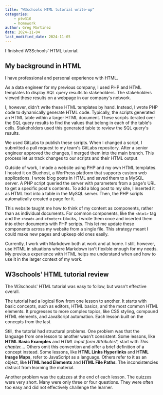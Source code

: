 ```yaml
---
title: "W3schools HTML tutorial write-up"
categories:
    - ptw310
    - homework
author: Greg Martinez
date: 2024-11-04
last_modified_date: 2024-11-05
---
```


I finished W3Schools' HTML tutorial.

## My background in HTML

I have professional and personal experience with HTML.

As a data engineer for my previous company, I used PHP and HTML templates to display SQL query results to stakeholders. The stakeholders viewed these results on a webpage in our company's network.

I, however, didn't write these HTML templates by hand. Instead, I wrote PHP code to dynamically generate HTML code. Typically, the scripts generated an HTML table within a larger HTML document. These scripts iterated over the SQL query results to find the values that belong in each of the table's cells. Stakeholders used this generated table to review the SQL query's results.

We used GitLabs to publish these scripts. When I changed a script, I submitted a pull request to my team's GitLabs repository. After a senior engineer approved the changes, I merged them into the main branch. This process let us track changes to our scripts and their HTML output.

Outside of work, I made a website using PHP and my own HTML templates. I hosted it on Bluehost, a WorPress platform that supports custom web applications. I wrote blog posts in HTML and saved them to a MySQL server. A PHP script queried the server with parameters from a page's URL to get a specific post's contents. To add a blog post to my site, I inserted it as HTML text into a table in the MySQL server. Then, the PHP scripts automatically created a page for it.

This website taught me how to think of my content as components, rather than as individual documents. For common components, like the `<html>` tag and the `<head>` and `<footer>` blocks, I wrote them once and inserted them into other documents with PHP scripts. This let me update these components across my website from a single file. This strategy meant I could make new pages and upkeep old ones easily.

Currently, I work with Markdown both at work and at home. I still, however, use HTML in situations where Markdown isn't flexible enough for my needs. My previous experience with HTML helps me understand when and how to use it in the larger context of my work.

## W3schools' HTML tutorial review

The W3schools' HTML tutorial was easy to follow, but wasn't effective overall.

The tutorial had a logical flow from one lesson to another. It starts with basic concepts, such as editors, HTML basics, and the most common HTML elements. It progresses to more complex topics, like CSS styling, compound HTML elements, and JavaScript automation. Each lesson built on the concepts from the last.

Still, the tutorial had structural problems. One problem was that the language from one lesson to another wasn't consistent. Some lessons, like **HTML Basic Examples** and **HTML Input form* Attributes**, start with *This chapter...*. Others omit this convention and offer a brief definition of a concept instead. Some lessons, like **HTML Links Hyperlinks** and **HTML Image Maps**, refer to JavaScript as a language. Others refer to it as an object, like **HTML head Elements** and **HTML File Paths**. The inconsistencies distract from learning the material.

Another problem was the quizzes at the end of each lesson. The quizzes were very short. Many were only three or four questions. They were often too easy and did not effectively challenge the learner.
